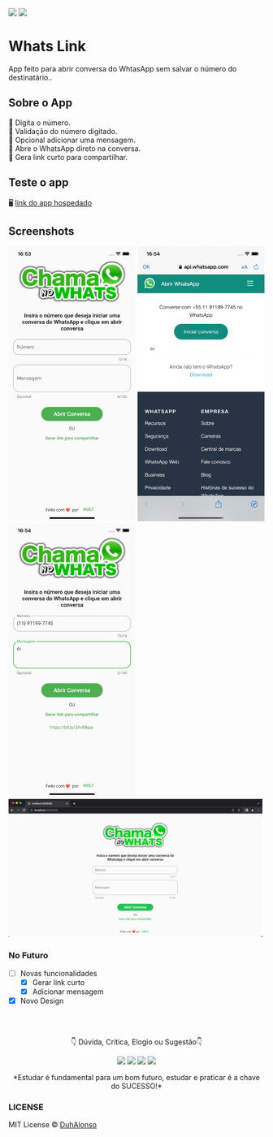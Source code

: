 <img src="https://img.shields.io/badge/Version-2.0.0-green"> <img src="https://img.shields.io/badge/license-MIT-blue"> 

# Whats Link

App feito para abrir conversa do WhtasApp sem salvar o número do destinatário..

## Sobre o App

:iphone: Digita o número.  
:iphone: Validação do número digitado.  
:iphone: Opcional adicionar uma mensagem.  
:iphone: Abre o WhatsApp direto na conversa.  
:iphone: Gera link curto para compartilhar.  

## Teste o app

🖥️ [link do app hospedado](https://chama.holt.dev.br/)

## Screenshots

<img src="https://github.com/DuhAlonso/whats-link/blob/main/screenshot/Screen1.png" width="250"> <img src="https://github.com/DuhAlonso/whats-link/blob/main/screenshot/Screen2.png" width="250"> <img src="https://github.com/DuhAlonso/whats-link/blob/main/screenshot/Screen3.png" width="250">
<img src="https://github.com/DuhAlonso/whats-link/blob/main/screenshot/web_screenshot.png" width="500">

### No Futuro
- [ ] Novas funcionalidades
  - [X] Gerar link curto
  - [X] Adicionar mensagem
- [X] Novo Design

</br>
</br>

<p align="center">
👇 Dúvida, Crítica, Elogio ou Sugestão👇 
  </p>
  <p align="center">
  <a href="https://instagram.com/duhalonsoo" target="_blank"><img src="https://img.shields.io/badge/-Instagram-%23E4405F?style=for-the-badge&logo=instagram&logoColor=white" target="_blank"></a>
  <a href="https://t.me/duhalonso" target="_blank"><img src="https://img.shields.io/badge/Telegram-2CA5E0?style=for-the-badge&logo=telegram&logoColor=white" target="_blank"></a> 
  <a href = "mailto:duhalonso.dev@gmail.com"><img src="https://img.shields.io/badge/-Gmail-%23333?style=for-the-badge&logo=gmail&logoColor=white" target="_blank"></a>
  <a href="https://www.linkedin.com/in/eduardo-alonso-685509b7" target="_blank"><img src="https://img.shields.io/badge/-LinkedIn-%230077B5?style=for-the-badge&logo=linkedin&logoColor=white" target="_blank"></a> 
</p>
<p align="center">
 *Estudar é fundamental para um bom futuro, estudar e praticar é a chave do SUCESSO!*

</p>

### LICENSE
MIT License © [DuhAlonso](https://github.com/DuhAlonso/basic_app_request_api/blob/master/LICENSE.md)